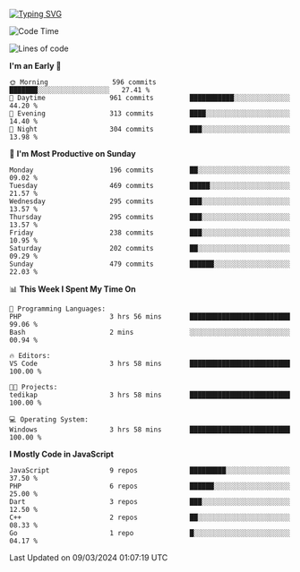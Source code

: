 [![Typing SVG](https://readme-typing-svg.demolab.com?font=Fira+Code&pause=1000&color=F7F7F7&random=false&width=435&lines=Hi+%F0%9F%91%8B%2C+I'm+Rafiu+Sidqi;Junior+Backend+Developer)](https://git.io/typing-svg)
<!--START_SECTION:waka-->
![Code Time](http://img.shields.io/badge/Code%20Time-164%20hrs%2028%20mins-blue)

![Lines of code](https://img.shields.io/badge/From%20Hello%20World%20I%27ve%20Written-712.4%20thousand%20lines%20of%20code-blue)

**I'm an Early 🐤** 

```text
🌞 Morning                596 commits         ███████░░░░░░░░░░░░░░░░░░   27.41 % 
🌆 Daytime                961 commits         ███████████░░░░░░░░░░░░░░   44.20 % 
🌃 Evening                313 commits         ████░░░░░░░░░░░░░░░░░░░░░   14.40 % 
🌙 Night                  304 commits         ███░░░░░░░░░░░░░░░░░░░░░░   13.98 % 
```
📅 **I'm Most Productive on Sunday** 

```text
Monday                   196 commits         ██░░░░░░░░░░░░░░░░░░░░░░░   09.02 % 
Tuesday                  469 commits         █████░░░░░░░░░░░░░░░░░░░░   21.57 % 
Wednesday                295 commits         ███░░░░░░░░░░░░░░░░░░░░░░   13.57 % 
Thursday                 295 commits         ███░░░░░░░░░░░░░░░░░░░░░░   13.57 % 
Friday                   238 commits         ███░░░░░░░░░░░░░░░░░░░░░░   10.95 % 
Saturday                 202 commits         ██░░░░░░░░░░░░░░░░░░░░░░░   09.29 % 
Sunday                   479 commits         ██████░░░░░░░░░░░░░░░░░░░   22.03 % 
```


📊 **This Week I Spent My Time On** 

```text
💬 Programming Languages: 
PHP                      3 hrs 56 mins       █████████████████████████   99.06 % 
Bash                     2 mins              ░░░░░░░░░░░░░░░░░░░░░░░░░   00.94 % 

🔥 Editors: 
VS Code                  3 hrs 58 mins       █████████████████████████   100.00 % 

🐱‍💻 Projects: 
tedikap                  3 hrs 58 mins       █████████████████████████   100.00 % 

💻 Operating System: 
Windows                  3 hrs 58 mins       █████████████████████████   100.00 % 
```

**I Mostly Code in JavaScript** 

```text
JavaScript               9 repos             █████████░░░░░░░░░░░░░░░░   37.50 % 
PHP                      6 repos             ██████░░░░░░░░░░░░░░░░░░░   25.00 % 
Dart                     3 repos             ███░░░░░░░░░░░░░░░░░░░░░░   12.50 % 
C++                      2 repos             ██░░░░░░░░░░░░░░░░░░░░░░░   08.33 % 
Go                       1 repo              █░░░░░░░░░░░░░░░░░░░░░░░░   04.17 % 
```




 Last Updated on 09/03/2024 01:07:19 UTC
<!--END_SECTION:waka-->
